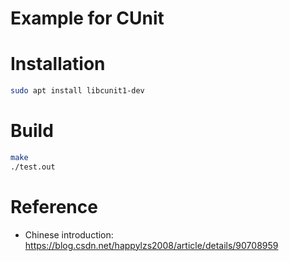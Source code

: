 # Example for CUnit

# Installation

```bash
sudo apt install libcunit1-dev
```

# Build

```bash
make
./test.out
```

# Reference
* Chinese introduction: https://blog.csdn.net/happylzs2008/article/details/90708959
